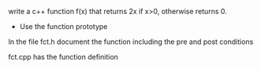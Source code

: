 write a c++ function f(x) that returns 2x if x>0, otherwise returns 0.
- Use the function prototype

In the file fct.h document the function including the pre and post conditions

fct.cpp has the function definition